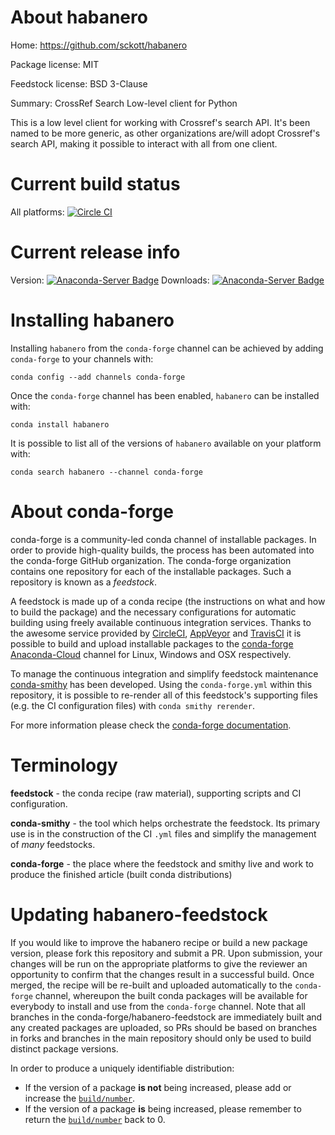 About habanero
==============

Home: https://github.com/sckott/habanero

Package license: MIT

Feedstock license: BSD 3-Clause

Summary: CrossRef Search Low-level client for Python

This is a low level client for working with Crossref's search API.
It's been named to be more generic, as other organizations are/will
adopt Crossref's search API, making it possible to interact with all
from one client.


Current build status
====================

All platforms: [![Circle CI](https://circleci.com/gh/conda-forge/habanero-feedstock.svg?style=shield)](https://circleci.com/gh/conda-forge/habanero-feedstock)

Current release info
====================
Version: [![Anaconda-Server Badge](https://anaconda.org/conda-forge/habanero/badges/version.svg)](https://anaconda.org/conda-forge/habanero)
Downloads: [![Anaconda-Server Badge](https://anaconda.org/conda-forge/habanero/badges/downloads.svg)](https://anaconda.org/conda-forge/habanero)

Installing habanero
===================

Installing `habanero` from the `conda-forge` channel can be achieved by adding `conda-forge` to your channels with:

```
conda config --add channels conda-forge
```

Once the `conda-forge` channel has been enabled, `habanero` can be installed with:

```
conda install habanero
```

It is possible to list all of the versions of `habanero` available on your platform with:

```
conda search habanero --channel conda-forge
```


About conda-forge
=================

conda-forge is a community-led conda channel of installable packages.
In order to provide high-quality builds, the process has been automated into the
conda-forge GitHub organization. The conda-forge organization contains one repository
for each of the installable packages. Such a repository is known as a *feedstock*.

A feedstock is made up of a conda recipe (the instructions on what and how to build
the package) and the necessary configurations for automatic building using freely
available continuous integration services. Thanks to the awesome service provided by
[CircleCI](https://circleci.com/), [AppVeyor](http://www.appveyor.com/)
and [TravisCI](https://travis-ci.org/) it is possible to build and upload installable
packages to the [conda-forge](https://anaconda.org/conda-forge)
[Anaconda-Cloud](http://docs.anaconda.org/) channel for Linux, Windows and OSX respectively.

To manage the continuous integration and simplify feedstock maintenance
[conda-smithy](http://github.com/conda-forge/conda-smithy) has been developed.
Using the ``conda-forge.yml`` within this repository, it is possible to re-render all of
this feedstock's supporting files (e.g. the CI configuration files) with ``conda smithy rerender``.

For more information please check the [conda-forge documentation](https://conda-forge.org/docs/).

Terminology
===========

**feedstock** - the conda recipe (raw material), supporting scripts and CI configuration.

**conda-smithy** - the tool which helps orchestrate the feedstock.
                   Its primary use is in the construction of the CI ``.yml`` files
                   and simplify the management of *many* feedstocks.

**conda-forge** - the place where the feedstock and smithy live and work to
                  produce the finished article (built conda distributions)


Updating habanero-feedstock
===========================

If you would like to improve the habanero recipe or build a new
package version, please fork this repository and submit a PR. Upon submission,
your changes will be run on the appropriate platforms to give the reviewer an
opportunity to confirm that the changes result in a successful build. Once
merged, the recipe will be re-built and uploaded automatically to the
`conda-forge` channel, whereupon the built conda packages will be available for
everybody to install and use from the `conda-forge` channel.
Note that all branches in the conda-forge/habanero-feedstock are
immediately built and any created packages are uploaded, so PRs should be based
on branches in forks and branches in the main repository should only be used to
build distinct package versions.

In order to produce a uniquely identifiable distribution:
 * If the version of a package **is not** being increased, please add or increase
   the [``build/number``](http://conda.pydata.org/docs/building/meta-yaml.html#build-number-and-string).
 * If the version of a package **is** being increased, please remember to return
   the [``build/number``](http://conda.pydata.org/docs/building/meta-yaml.html#build-number-and-string)
   back to 0.